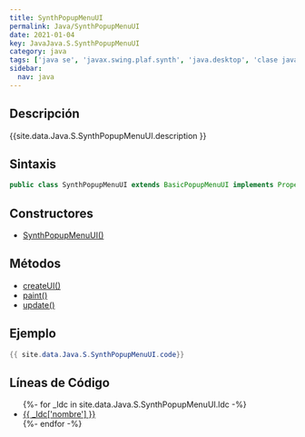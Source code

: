 ```yaml
---
title: SynthPopupMenuUI
permalink: Java/SynthPopupMenuUI
date: 2021-01-04
key: JavaJava.S.SynthPopupMenuUI
category: java
tags: ['java se', 'javax.swing.plaf.synth', 'java.desktop', 'clase java', 'Java 1.7']
sidebar: 
  nav: java
---
```


## Descripción
{{site.data.Java.S.SynthPopupMenuUI.description }}

## Sintaxis
~~~java
public class SynthPopupMenuUI extends BasicPopupMenuUI implements PropertyChangeListener, SynthUI
~~~

## Constructores
* [SynthPopupMenuUI()](/Java/SynthPopupMenuUI/SynthPopupMenuUI/)

## Métodos
* [createUI()](/Java/SynthPopupMenuUI/createUI)
* [paint()](/Java/SynthPopupMenuUI/paint)
* [update()](/Java/SynthPopupMenuUI/update)

## Ejemplo
~~~java
{{ site.data.Java.S.SynthPopupMenuUI.code}}
~~~

## Líneas de Código
<ul>
{%- for _ldc in site.data.Java.S.SynthPopupMenuUI.ldc -%}
   <li>
       <a href="{{_ldc['url'] }}">{{ _ldc['nombre'] }}</a>
   </li>
{%- endfor -%}
</ul>
